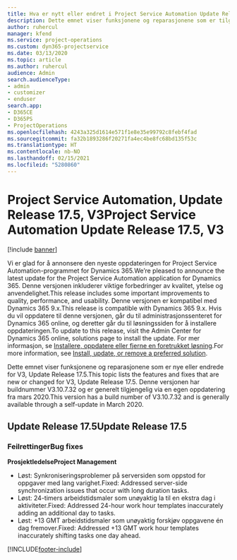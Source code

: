 ```yaml
---
title: Hva er nytt eller endret i Project Service Automation Update Release 17.5, hurtigreparasjon, V3
description: Dette emnet viser funksjonene og reparasjonene som er tilgjengelig i Project Service Automation Update Release 17.5, V3.
author: ruhercul
manager: kfend
ms.service: project-operations
ms.custom: dyn365-projectservice
ms.date: 03/13/2020
ms.topic: article
ms.author: ruhercul
audience: Admin
search.audienceType:
- admin
- customizer
- enduser
search.app:
- D365CE
- D365PS
- ProjectOperations
ms.openlocfilehash: 4243a325d1614e571f1e8e35e99792c8febf4fad
ms.sourcegitcommit: fa32b1893286f20271fa4ec4be8fc68bd135f53c
ms.translationtype: HT
ms.contentlocale: nb-NO
ms.lasthandoff: 02/15/2021
ms.locfileid: "5280860"
---
```

# <a name="project-service-automation-update-release-175-v3"></a><span data-ttu-id="27549-103">Project Service Automation, Update Release 17.5, V3</span><span class="sxs-lookup"><span data-stu-id="27549-103">Project Service Automation Update Release 17.5, V3</span></span>

[!include [banner](../includes/psa-now-project-operations.md)]

<span data-ttu-id="27549-104">Vi er glad for å annonsere den nyeste oppdateringen for Project Service Automation-programmet for Dynamics 365.</span><span class="sxs-lookup"><span data-stu-id="27549-104">We’re pleased to announce the latest update for the Project Service Automation application for Dynamics 365.</span></span> <span data-ttu-id="27549-105">Denne versjonen inkluderer viktige forbedringer av kvalitet, ytelse og anvendelighet.</span><span class="sxs-lookup"><span data-stu-id="27549-105">This release includes some important improvements to quality, performance, and usability.</span></span>  <span data-ttu-id="27549-106">Denne versjonen er kompatibel med Dynamics 365 9.x.</span><span class="sxs-lookup"><span data-stu-id="27549-106">This release is compatible with Dynamics 365 9.x.</span></span> <span data-ttu-id="27549-107">Hvis du vil oppdatere til denne versjonen, går du til administrasjonssenteret for Dynamics 365 online, og deretter går du til løsningssiden for å installere oppdateringen.</span><span class="sxs-lookup"><span data-stu-id="27549-107">To update to this release, visit the Admin Center for Dynamics 365 online, solutions page to install the update.</span></span> <span data-ttu-id="27549-108">For mer informasjon, se [Installere, oppdatere eller fjerne en foretrukket løsning](https://docs.microsoft.com/power-platform/admin/install-remove-preferred-solution).</span><span class="sxs-lookup"><span data-stu-id="27549-108">For more information, see [Install, update, or remove a preferred solution](https://docs.microsoft.com/power-platform/admin/install-remove-preferred-solution).</span></span>

<span data-ttu-id="27549-109">Dette emnet viser funksjonene og reparasjonene som er nye eller endrede for V3, Update Release 17.5.</span><span class="sxs-lookup"><span data-stu-id="27549-109">This topic lists the features and fixes that are new or changed for V3, Update Release 17.5.</span></span> <span data-ttu-id="27549-110">Denne versjonen har buildnummer V3.10.7.32 og er generelt tilgjengelig via en egen oppdatering fra mars 2020.</span><span class="sxs-lookup"><span data-stu-id="27549-110">This version has a build number of V3.10.7.32 and is generally available through a self-update in March 2020.</span></span>


## <a name="update-release-175"></a><span data-ttu-id="27549-111">Update Release 17.5</span><span class="sxs-lookup"><span data-stu-id="27549-111">Update Release 17.5</span></span>

### <a name="bug-fixes"></a><span data-ttu-id="27549-112">Feilrettinger</span><span class="sxs-lookup"><span data-stu-id="27549-112">Bug fixes</span></span>


<span data-ttu-id="27549-113">**Prosjektledelse**</span><span class="sxs-lookup"><span data-stu-id="27549-113">**Project Management**</span></span>

- <span data-ttu-id="27549-114">Løst: Synkroniseringsproblemer på serversiden som oppstod for oppgaver med lang varighet.</span><span class="sxs-lookup"><span data-stu-id="27549-114">Fixed: Addressed server-side synchronization issues that occur with long duration tasks.</span></span>
- <span data-ttu-id="27549-115">Løst: 24-timers arbeidstidsmaler som unøyaktig la til en ekstra dag i aktiviteter.</span><span class="sxs-lookup"><span data-stu-id="27549-115">Fixed: Addressed 24-hour work hour templates inaccurately adding an additional day to tasks.</span></span>
- <span data-ttu-id="27549-116">Løst: +13 GMT arbeidstidsmaler som unøyaktig forskjøv oppgavene én dag fremover.</span><span class="sxs-lookup"><span data-stu-id="27549-116">Fixed: Addressed +13 GMT work hour templates inaccurately shifting tasks one day ahead.</span></span>



[!INCLUDE[footer-include](../includes/footer-banner.md)]